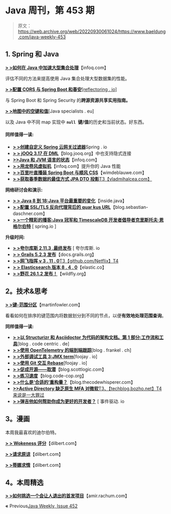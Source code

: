 # Java 周刊，第 453 期

> 原文：<https://web.archive.org/web/20220930061024/https://www.baeldung.com/java-weekly-453>

## 1. **Spring 和 Java**

[**> >如何在 Java 中加速大型集合处理**](https://web.archive.org/web/20220907092738/https://www.infoq.com/articles/java-collections-streams/)【infoq.com】

评估不同的方法来提高使用 Java 集合处理大型数据集的性能。

[**> >配置 CORS 与 Spring Boot 和春安**[reflectoring . io]](https://web.archive.org/web/20220907092738/https://reflectoring.io/spring-cors/)

与 Spring Boot 和 Spring Security 的**跨源资源共享实用指南。**

[**> >地图中的空键和值**](https://web.archive.org/web/20220907092738/https://www.javaspecialists.eu/archive/Issue303-Null-Keys-and-Values-in-Maps.html)[Java specialists . eu]

以及 Java 中不同 map 实现中 **`null `键/值**的历史和当前状态。好东西。

#### **同样值得一读:**

*   [**> >创建自定义 Spring 云网关过滤器**](https://web.archive.org/web/20220907092738/https://spring.io/blog/2022/08/26/creating-a-custom-spring-cloud-gateway-filter)Spring . io
*   [**> > jOOQ 3.17 在 DML**](https://web.archive.org/web/20220907092738/https://blog.jooq.org/jooq-3-17-supports-implicit-join-also-in-dml/)【blog.jooq.org】中也支持隐式连接
*   [**>>Java 和 JVM 语言的状态**](https://web.archive.org/web/20220907092738/https://www.infoq.com/articles/james-ward-java-jvm-languages/)【infoq.com】
*   [**> >用龙卷风虚拟机**](https://web.archive.org/web/20220907092738/https://www.infoq.com/presentations/java-performance-tornadovm/)【infoq.com】提升你的 Java 性能
*   [**> >百里叶直播装 Spring Boot 与顺风 CSS**](https://web.archive.org/web/20220907092738/https://www.wimdeblauwe.com/blog/2022/08/27/thymeleaf-live-reload-with-spring-boot-and-tailwind-css/)【wimdeblauwe.com】
*   [**> >获取春季数据的最佳方式 JPA DTO 投影**T3【vladmihalcea.com】](https://web.archive.org/web/20220907092738/https://vladmihalcea.com/spring-jpa-dto-projection/)

**网络研讨会和演示:**

*   [**> > Java 8 到 18:Java 平台最重要的变化**](https://web.archive.org/web/20220907092738/https://inside.java/2022/08/29/java-8-to-18/)【inside.java】
*   [**> >配置 SSL/TLS 反向代理背后的 quar kus URL**](https://web.archive.org/web/20220907092738/https://blog.sebastian-daschner.com/entries/quarkus-ssl-url-behind-reverse-proxy)【blog.sebastian-daschner.com】
*   [**> >一个精彩的播客:Java 冠军和 TimescaleDB 开发者倡导者克里斯托夫·恩格尔伯特**](https://web.archive.org/web/20220907092738/https://spring.io/blog/2022/08/25/a-bootiful-podcast-fellow-java-champion-and-timescaledb-developer-advocate-christoph-engelbert) [ spring.io ]

**升级时间:**

*   [**> >夸尔库斯 2.11.3 .最终发布**](https://web.archive.org/web/20220907092738/https://quarkus.io/blog/quarkus-2-11-3-final-released/) [ 夸尔库斯. io
*   [**> > Grails 5.2.3 发布**](https://web.archive.org/web/20220907092738/https://docs.grails.org/latest/guide/introduction.html)【docs.grails.org】
*   [**> >网飞指挥 v 3 . 11 . 0**T3【github.com/Netflix】T4](https://web.archive.org/web/20220907092738/https://github.com/Netflix/conductor/releases/tag/v3.11.0)
*   [**> > Elasticsearch 版本 8 . 4 . 0**](https://web.archive.org/web/20220907092738/https://www.elastic.co/guide/en/elasticsearch/reference/8.4/release-notes-8.4.0.html)【elastic.co】
*   [**> >野花 26.1.2 发布！**](https://web.archive.org/web/20220907092738/https://www.wildfly.org//news/2022/08/31/WildFly2612-Released/)【wildfly.org】

## **2。技术&思考**

[**> >键-范围分区**](https://web.archive.org/web/20220907092738/https://martinfowler.com/articles/patterns-of-distributed-systems/key-range-partitions.html)【martinfowler.com】

看看如何在排序的键范围内将数据划分到不同的节点，以便**有效地处理范围查询**。

**同样值得一读:**

*   [**> >以 Structurizr 和 Asciidoctor 为代码的架构文档。第 1 部分:工作流和工具**](https://web.archive.org/web/20220907092738/https://blog.codecentric.de/en/2022/08/architecture-documentation-docs-as-code-structurizr-asciidoctor/)[blog . code centric . de]
*   [**> >使用 OpenTelemetry 的端到端跟踪**](https://web.archive.org/web/20220907092738/https://blog.frankel.ch/end-to-end-tracing-opentelemetry/)[blog . frankel . ch]
*   [**> >外部调试工具 3:JMX term**](https://web.archive.org/web/20220907092738/https://foojay.io/today/external-debugging-tools-3-jmxterm/)[foojay . io]
*   [**> >使用 Git 交互 Rebase**](https://web.archive.org/web/20220907092738/https://foojay.io/today/using-git-interactive-rebase/)[foojay . io]
*   [**> >促成开源——取潜**](https://web.archive.org/web/20220907092738/https://blog.scottlogic.com/2022/08/26/contributing-to-open-source-taking-the-dive.html)【blog.scottlogic.com】
*   [**> >练习速度**](https://web.archive.org/web/20220907092738/http://blog.code-cop.org/2022/08/practice-speed.html)【blog.code-cop.org】
*   [**> >什么是‘合适的’重构量？**](https://web.archive.org/web/20220907092738/https://blog.thecodewhisperer.com/permalink/what-is-the-right-amount-of-refactoring)【blog.thecodewhisperer.com】
*   [**>>Active Directory 缺乏原生 MFA 对微软**T3、【techblog.bozho.net】T4 来说是一大罪过](https://web.archive.org/web/20220907092738/https://techblog.bozho.net/the-lack-of-native-mfa-for-active-directory-is-a-big-sin-for-microsoft/)
*   [**> >弹吉他如何帮助你成为更好的开发者？**](https://web.archive.org/web/20220907092738/https://event-driven.io/en/how_playing_on_guitar_helps_in_being_better_developer/) [ 事件驱动. io

## **3。漫画**

本周我最喜欢的迪尔伯特。

[**> > Wokeness 评分**](https://web.archive.org/web/20220907092738/https://dilbert.com/strip/2022-09-02)【dilbert.com】

[**> >请求原谅**](https://web.archive.org/web/20220907092738/https://dilbert.com/strip/2022-08-31)【dilbert.com】

[**> >蒂娜求情**](https://web.archive.org/web/20220907092738/https://dilbert.com/strip/2022-08-28)【dilbert.com】

## **4。本周精选**

**[> >如何挑选一个会让人退出的首发项目](https://web.archive.org/web/20220907092738/https://amir.rachum.com/blog/2022/08/07/starter-project/)**【amir.rachum.com】

**«** Previous[Java Weekly, Issue 452](/web/20220907092738/https://www.baeldung.com/java-weekly-452)